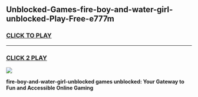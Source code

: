 
## Unblocked-Games-fire-boy-and-water-girl-unblocked-Play-Free-e777m
<h3>
<a href="https://premium76.site?title=fire-boy-and-water-girl-unblocked&ref=23A">CLICK TO PLAY</a></h3>
<hr>

<h3>
<a href="https://premium76.site?title=fire-boy-and-water-girl-unblocked&ref=23A">CLICK 2 PLAY</a>
  
</h3>

<a href="https://premium76.site?title=fire-boy-and-water-girl-unblocked&ref=23A"><img src="https://clearcache.store/games.png"></a>


**fire-boy-and-water-girl-unblocked games unblocked: Your Gateway to Fun and Accessible Online Gaming**
